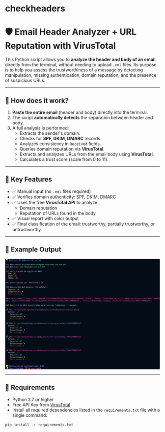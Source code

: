 # checkheaders

# 🛡️ Email Header Analyzer + URL Reputation with VirusTotal

This Python script allows you to **analyze the header and body of an email** directly from the terminal, without needing to upload `.eml` files. Its purpose is to help you assess the trustworthiness of a message by detecting manipulation, missing authentication, domain reputation, and the presence of suspicious URLs.

---

## 🚀 How does it work?

1. **Paste the entire email** (header and body) directly into the terminal.
2. The script **automatically detects** the separation between header and body.
3. A full analysis is performed:
   - Extracts the sender's domain.
   - Checks for **SPF, DKIM, DMARC** records.
   - Analyzes consistency in `Received` fields.
   - Queries domain reputation via **VirusTotal**.
   - Extracts and analyzes URLs from the email body using **VirusTotal**.
   - Calculates a trust score (scale from 0 to 11).

---

## 📌 Key Features

- ✅ Manual input (no `.eml` files required)
- ✅ Verifies domain authenticity: SPF, DKIM, DMARC
- ✅ Uses the free **VirusTotal API** to analyze:
  - Domain reputation
  - Reputation of URLs found in the body
- ✅ Visual report with color output
- ✅ Final classification of the email: trustworthy, partially trustworthy, or untrustworthy

---

## 📸 Example Output

![Analysis Example](./image.png)

---

## 🔧 Requirements

- Python 3.7 or higher  
- Free API Key from [VirusTotal](https://www.virustotal.com/)  
- Install all required dependencies listed in the `requirements.txt` file with a single command:

```bash
pip install -r requirements.txt
